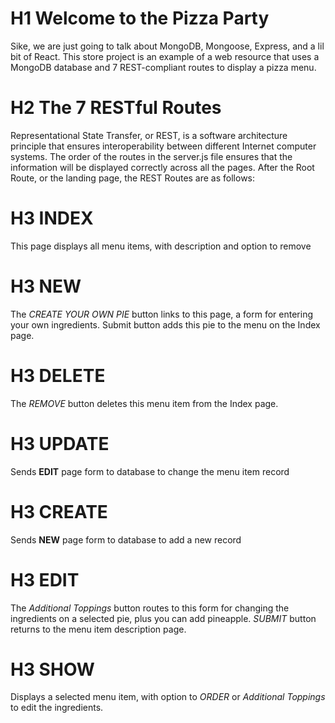 # H1 Welcome to the Pizza Party
Sike, we are just going to talk about MongoDB, Mongoose, Express, and a lil bit of React. This store project is an example of a web resource that uses a MongoDB database and 7 REST-compliant routes to display a pizza menu.
# H2 The 7 RESTful Routes
Representational State Transfer, or REST, is a software architecture principle that ensures interoperability between different Internet computer systems. The order of the routes in the server.js file ensures that the information will be displayed correctly across all the pages. After the Root Route, or the landing page, the REST Routes are as follows:
# H3 INDEX
This page displays all menu items, with description and option to remove
# H3 NEW
The *CREATE YOUR OWN PIE* button links to this page, a form for entering your own ingredients. Submit button adds this pie to the menu on the Index page.
# H3 DELETE
The *REMOVE* button deletes this menu item from the Index page.
# H3 UPDATE
Sends **EDIT** page form to database to change the menu item record
# H3 CREATE
Sends **NEW** page form to database to add a new record
# H3 EDIT
The *Additional Toppings* button routes to this form for changing the ingredients on a selected pie, plus you can add pineapple. *SUBMIT* button returns to the menu item description page.
# H3 SHOW
Displays a selected menu item, with option to *ORDER* or *Additional Toppings* to edit the ingredients.

